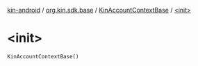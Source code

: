 [kin-android](../../index.md) / [org.kin.sdk.base](../index.md) / [KinAccountContextBase](index.md) / [&lt;init&gt;](./-init-.md)

# &lt;init&gt;

`KinAccountContextBase()`
